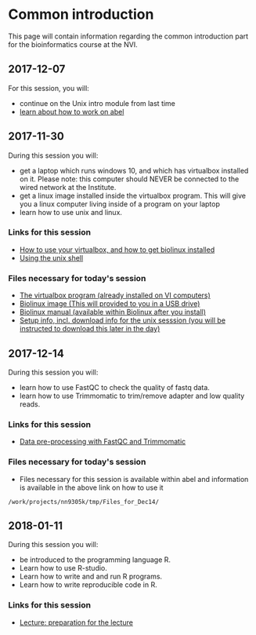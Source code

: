 # Common introduction 

This page will contain information regarding the common introduction part
for the bioinformatics course at the NVI.

## 2017-12-07

For this session, you will:

 * continue on the Unix intro module from last time
 * [learn about how to work on abel](working_with_hpc.md)


## 2017-11-30

During this session you will:
 * get a laptop which runs windows 10, and which has virtualbox installed
 on it. Please note: this computer should NEVER be connected to the wired
 network at the Institute. 
 * get a linux image installed inside the virtualbox program. This will
 give you a linux computer living inside of a program on your laptop
 * learn how to use unix and linux.
 
 
### Links for this session

 * [How to use your virtualbox, and how to get biolinux installed](How_to_virtual_machine_set-up.md)
 * [Using the unix shell](http://swcarpentry.github.io/shell-novice/)
 
### Files necessary for today's session
 
 * [The virtualbox program (already installed on VI computers)](https://www.virtualbox.org/wiki/Downloads)
 * [Biolinux image (This will provided to you in a USB drive)](https://www.bioinformatics.org/downloads/index.php?file_id=626)
 * [Biolinux manual (available within Biolinux after you install)](https://www.bioinformatics.org/downloads/index.php?file_id=624)
 * [Setup info, incl. download info for the unix sesssion (you will be instructed to download this later in the day)](http://swcarpentry.github.io/shell-novice/setup/)
 
 
## 2017-12-14

During this session you will:
 * learn how to use FastQC to check the quality of fastq data.
 * learn how to use Trimmomatic to trim/remove adapter and low quality reads.
 
 
### Links for this session

 * [Data pre-processing with FastQC and Trimmomatic](data_pre_processing.md)
 
### Files necessary for today's session
 
 * Files necessary for this session is available within abel and information is available in the above link on how to use it
 ```
 /work/projects/nn9305k/tmp/Files_for_Dec14/
```


## 2018-01-11

During this session you will:
* be introduced to the programming language R.
* Learn how to use R-studio.
* Learn how to write and and run R programs.
* Learn how to write reproducible code in R.

### Links for this session

* [Lecture: preparation for the lecture](Rstatistics_intro.md)
